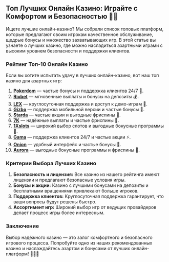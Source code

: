 ## Топ Лучших Онлайн Казино: Играйте с Комфортом и Безопасностью 🎰💎

Ищете лучшие онлайн-казино? Мы собрали список топовых платформ, которые предлагают своим игрокам качественное обслуживание, щедрые бонусы и множество захватывающих игр. В этой статье вы узнаете о лучших казино, где можно насладиться азартными играми с высоким уровнем безопасности и поддержки клиентов.

### Рейтинг Топ-10 Онлайн Казино

Если вы хотите испытать удачу в лучших онлайн-казино, вот наш топ казино для азартных игр:

1. **[Pokerdom](https://brandplay.link/4k77v2yx)** — частые бонусы и поддержка клиентов 24/7 🎲.
2. **[Riobet](https://brandplay.link/7xBLTPyj)** — мгновенные выплаты и бонусы на депозиты 💰.
3. **[LEX](https://brandplay.link/zW4hdDFV)** — круглосуточная поддержка и доступ к демо-играм 🎉.
4. **[Gizbo](https://brandplay.link/bprXw4YV)** — поддержка мобильной версии и частые бонусы 🎁.
5. **[Starda](https://brandplay.link/fB7xwRFL)** — частые акции и выгодные фриспины 🎈.
6. **[7K](https://brandplay.link/BvQyFShp)** — надёжные выплаты и частые фриспины 🎯.
7. **[1Xslots](https://brandplay.link/hSB1khtr)** — широкий выбор слотов и выгодные бонусные программы 🌟.
8. **[Gama](https://brandplay.link/j6NMKsDz)** — поддержка клиентов 24/7 и частые акции ⚡.
9. **[Onion](https://brandplay.link/zBGRVpQ9)** — удобный интерфейс и частые бонусы 🎰.
10. **[Aurora](https://10trafic-stat2.com/click/668546556bcc6313411604bd/6766/13032/subaccount)** — выгодные бонусные программы и фриспины 💎.

### Критерии Выбора Лучших Казино

1. **Безопасность и лицензия:** Все казино из нашего рейтинга имеют лицензии и предлагают безопасные условия игры.
2. **Бонусы и акции:** Казино с лучшими бонусами на депозиты и бесплатными вращениями привлекают больше игроков.
3. **Поддержка клиентов:** Круглосуточная поддержка гарантирует, что ваши вопросы будут решены быстро.
4. **Ассортимент игр:** Широкий выбор игр от ведущих провайдеров делает процесс игры более интересным.

### Заключение

Выбор надёжного казино — это залог комфортного и безопасного игрового процесса. Попробуйте одно из наших рекомендованных казино и наслаждайтесь азартом и бонусами от лучших онлайн-платформ! 🎉🎰💸
